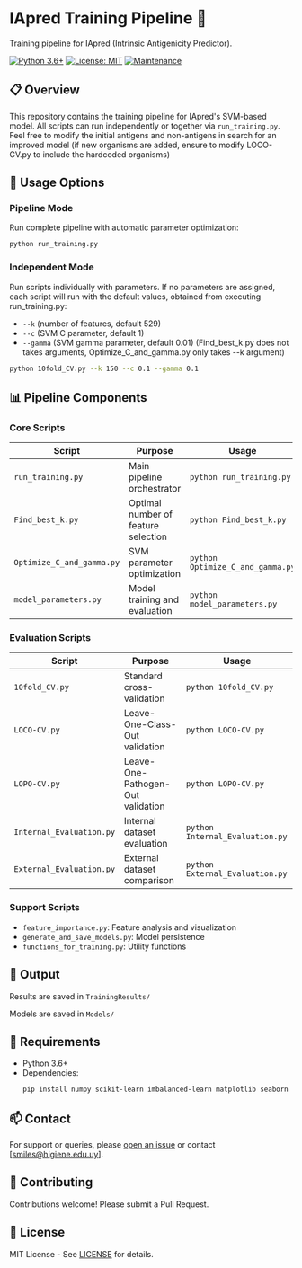 # IApred Training Pipeline 🧬

Training pipeline for IApred (Intrinsic Antigenicity Predictor).

[![Python 3.6+](https://img.shields.io/badge/python-3.6+-blue.svg)](https://www.python.org/downloads/)
[![License: MIT](https://img.shields.io/badge/License-MIT-yellow.svg)](https://opensource.org/licenses/MIT)
[![Maintenance](https://img.shields.io/badge/Maintained%3F-yes-green.svg)](https://github.com/username/IApred/graphs/commit-activity)

## 📋 Overview

This repository contains the training pipeline for IApred's SVM-based model. All scripts can run independently or together via `run_training.py`. Feel free to modify the initial antigens and non-antigens in search for an improved model (if new organisms are added, ensure to modify LOCO-CV.py to include the hardcoded organisms)

## 🚀 Usage Options

### Pipeline Mode
Run complete pipeline with automatic parameter optimization:
```bash
python run_training.py
```

### Independent Mode
Run scripts individually with parameters. If no parameters are assigned, each script will run with the default values, obtained from executing run_training.py:
- `--k` (number of features, default 529)
- `--c` (SVM C parameter, default 1) 
- `--gamma` (SVM gamma parameter, default 0.01)
(Find_best_k.py does not takes arguments, Optimize_C_and_gamma.py only takes --k argument)

```bash
python 10fold_CV.py --k 150 --c 0.1 --gamma 0.1
```

## 📊 Pipeline Components

### Core Scripts

| Script | Purpose | Usage |
|--------|---------|--------|
| `run_training.py` | Main pipeline orchestrator | `python run_training.py` |
| `Find_best_k.py` | Optimal number of feature selection | `python Find_best_k.py` |
| `Optimize_C_and_gamma.py` | SVM parameter optimization | `python Optimize_C_and_gamma.py` |
| `model_parameters.py` | Model training and evaluation | `python model_parameters.py ` |

### Evaluation Scripts

| Script | Purpose | Usage |
|--------|---------|--------|
| `10fold_CV.py` | Standard cross-validation | `python 10fold_CV.py` |
| `LOCO-CV.py` | Leave-One-Class-Out validation | `python LOCO-CV.py` |
| `LOPO-CV.py` | Leave-One-Pathogen-Out validation | `python LOPO-CV.py` |
| `Internal_Evaluation.py` | Internal dataset evaluation | `python Internal_Evaluation.py` |
| `External_Evaluation.py` | External dataset comparison | `python External_Evaluation.py` |

### Support Scripts
- `feature_importance.py`: Feature analysis and visualization
- `generate_and_save_models.py`: Model persistence
- `functions_for_training.py`: Utility functions

## 📂 Output

Results are saved in `TrainingResults/`

Models are saved in `Models/`


## 📝 Requirements

- Python 3.6+
- Dependencies:
  ```bash
  pip install numpy scikit-learn imbalanced-learn matplotlib seaborn biopython joblib pandas scipy
  ```

## 📫 Contact

For support or queries, please [open an issue](https://github.com/sebamiles/IApred/issues) or contact [smiles@higiene.edu.uy].

## 🤝 Contributing

Contributions welcome! Please submit a Pull Request.

## 📜 License

MIT License - See [LICENSE](LICENSE) for details.
